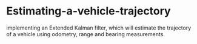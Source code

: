 # Estimating-a-vehicle-trajectory

implementing an Extended Kalman filter, which will estimate the trajectory of a vehicle using odometry, range and bearing measurements.
